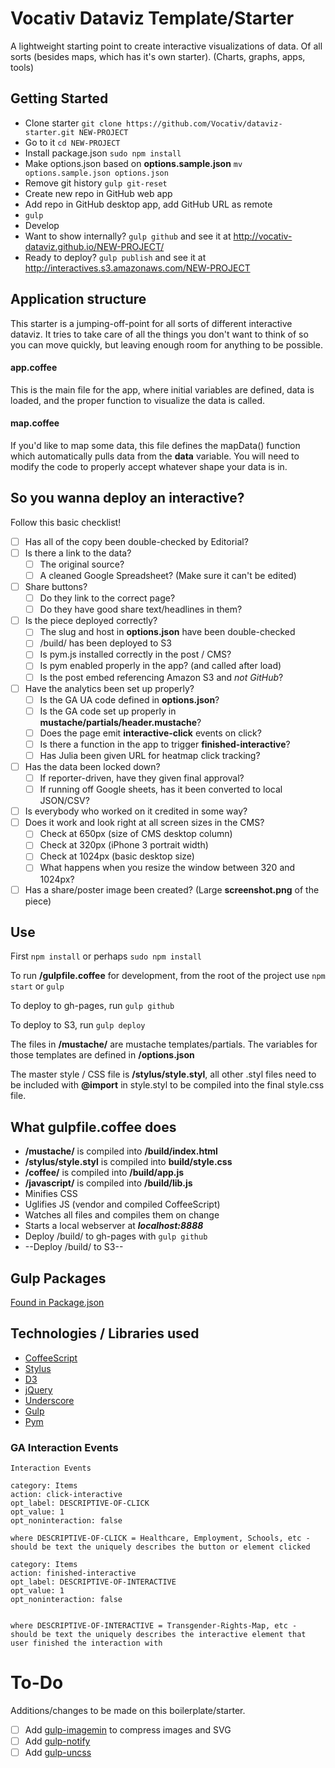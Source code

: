 # Vocativ Dataviz Template/Starter

A lightweight starting point to create interactive visualizations of data. Of all sorts (besides maps, which has it's own starter). (Charts, graphs, apps, tools)

## Getting Started
+ Clone starter `git clone https://github.com/Vocativ/dataviz-starter.git NEW-PROJECT`
+ Go to it `cd NEW-PROJECT`
+ Install package.json `sudo npm install`
+ Make options.json based on **options.sample.json** `mv options.sample.json options.json`
+ Remove git history `gulp git-reset`
+ Create new repo in GitHub web app
+ Add repo in GitHub desktop app, add GitHub URL as remote
+ `gulp`
+ Develop
+ Want to show internally? `gulp github` and see it at <http://vocativ-dataviz.github.io/NEW-PROJECT/>
+ Ready to deploy? `gulp publish` and see it at <http://interactives.s3.amazonaws.com/NEW-PROJECT>

## Application structure
This starter is a jumping-off-point for all sorts of different interactive dataviz. It tries to take care of all the things you don't want to think of so you can move quickly, but leaving enough room for anything to be possible. 

#### app.coffee
This is the main file for the app, where initial variables are defined, data is loaded, and the proper function to visualize the data is called. 

#### map.coffee
If you'd like to map some data, this file defines the mapData() function which automatically pulls data from the **data** variable. You will need to modify the code to properly accept whatever shape your data is in. 

## So you wanna deploy an interactive?
Follow this basic checklist!

- [ ] Has all of the copy been double-checked by Editorial?
- [ ] Is there a link to the data?
    - [ ] The original source?
    - [ ] A cleaned Google Spreadsheet? (Make sure it can't be edited)
- [ ] Share buttons?
    - [ ] Do they link to the correct page?
    - [ ] Do they have good share text/headlines in them?
- [ ] Is the piece deployed correctly?
    - [ ] The slug and host in **options.json** have been double-checked
    - [ ] /build/ has been deployed to S3
    - [ ] Is pym.js installed correctly in the post / CMS?
    - [ ] Is pym enabled properly in the app? (and called after load)
    - [ ] Is the post embed referencing Amazon S3 and *not GitHub*?
- [ ] Have the analytics been set up properly?
    - [ ] Is the GA UA code defined in **options.json**?
    - [ ] Is the GA code set up properly in **mustache/partials/header.mustache**?
    - [ ] Does the page emit **interactive-click** events on click?
    - [ ] Is there a function in the app to trigger **finished-interactive**?
    - [ ] Has Julia been given URL for heatmap click tracking?
- [ ] Has the data been locked down?
    - [ ] If reporter-driven, have they given final approval?
    - [ ] If running off Google sheets, has it been converted to local JSON/CSV?
- [ ] Is everybody who worked on it credited in some way?
- [ ] Does it work and look right at all screen sizes in the CMS?
    - [ ] Check at 650px (size of CMS desktop column)
    - [ ] Check at 320px (iPhone 3 portrait width)
    - [ ] Check at 1024px (basic desktop size)
    - [ ] What happens when you resize the window between 320 and 1024px?
- [ ] Has a share/poster image been created? (Large **screenshot.png** of the piece)

## Use
First `npm install` or perhaps `sudo npm install`

To run **/gulpfile.coffee** for development, from the root of the project use `npm start` or `gulp`

To deploy to gh-pages, run `gulp github`

To deploy to S3, run `gulp deploy`

The files in **/mustache/** are mustache templates/partials. The variables for those templates are defined in **/options.json**

The master style / CSS file is **/stylus/style.styl**, all other .styl files need to be included with **@import** in style.styl to be compiled into the final style.css file.


## What gulpfile.coffee does
+ **/mustache/** is compiled into **/build/index.html**
+ **/stylus/style.styl** is compiled into **build/style.css**
+ **/coffee/** is compiled into **/build/app.js**
+ **/javascript/** is compiled into **/build/lib.js**
+ Minifies CSS
+ Uglifies JS (vendor and compiled CoffeeScript)
+ Watches all files and compiles them on change
+ Starts a local webserver at ___localhost:8888___
+ Deploy /build/ to gh-pages with `gulp github`
+ --Deploy /build/ to S3--

## Gulp Packages
[Found in Package.json](https://github.com/Vocativ/dataviz-starter/blob/master/package.json)

## Technologies / Libraries used
+ [CoffeeScript](http://coffeescript.org/)
+ [Stylus](http://learnboost.github.io/stylus/)
+ [D3](http://d3js.org/)
+ [jQuery](http://jquery.com/)
+ [Underscore](http://underscorejs.org/)
+ [Gulp](http://gulpjs.com/)
+ [Pym](http://blog.apps.npr.org/pym.js/)

### GA Interaction Events
```
Interaction Events

category: Items
action: click-interactive
opt_label: DESCRIPTIVE-OF-CLICK
opt_value: 1
opt_noninteraction: false

where DESCRIPTIVE-OF-CLICK = Healthcare, Employment, Schools, etc - should be text the uniquely describes the button or element clicked

category: Items
action: finished-interactive
opt_label: DESCRIPTIVE-OF-INTERACTIVE
opt_value: 1
opt_noninteraction: false


where DESCRIPTIVE-OF-INTERACTIVE = Transgender-Rights-Map, etc - should be text the uniquely describes the interactive element that user finished the interaction with
```

# To-Do
Additions/changes to be made on this boilerplate/starter.
- [ ] Add [gulp-imagemin](https://github.com/sindresorhus/gulp-imagemin) to compress images and SVG
- [ ] Add [gulp-notify](https://github.com/mikaelbr/gulp-notify)
- [ ] Add [gulp-uncss](https://www.npmjs.com/package/gulp-uncss)